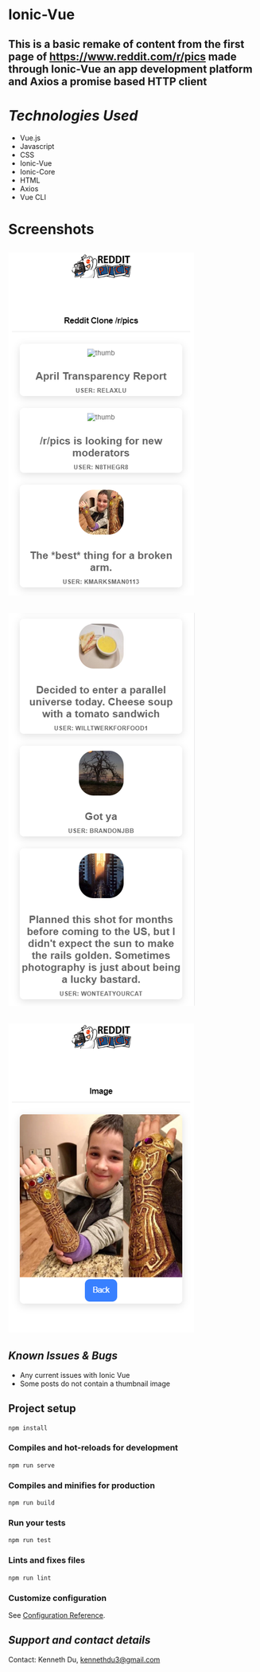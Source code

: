 # Ionic-Vue


## This is a basic remake of content from the first page of https://www.reddit.com/r/pics made through Ionic-Vue an app development platform and Axios a promise based HTTP client


# *Technologies Used* #

* Vue.js
* Javascript
* CSS
* Ionic-Vue
* Ionic-Core
* HTML
* Axios
* Vue CLI

# Screenshots #

## ![Screenshot](IonicReddit.PNG)
## ![Screenshot](Reddit.PNG)
## ![Screenshot](RedditDetails.PNG)


## *Known Issues & Bugs* ## 

* Any current issues with Ionic Vue 
* Some posts do not contain a thumbnail image

## Project setup
```
npm install
```

### Compiles and hot-reloads for development
```
npm run serve
```

### Compiles and minifies for production
```
npm run build
```

### Run your tests
```
npm run test
```

### Lints and fixes files
```
npm run lint
```

### Customize configuration
See [Configuration Reference](https://cli.vuejs.org/config/).

## *Support and contact details*
Contact: Kenneth Du, kennethdu3@gmail.com



